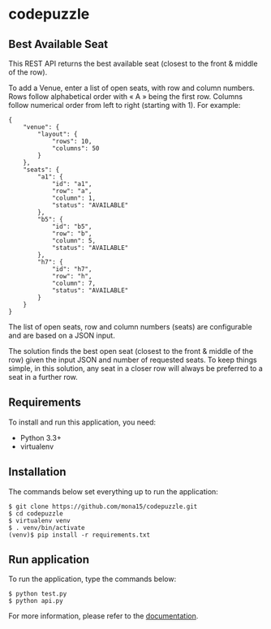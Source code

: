 # codepuzzle
## Best Available Seat
This REST API returns the best available seat (closest to the front & middle of the row).

To add a Venue, enter a list of open seats, with row and column numbers.
Rows follow alphabetical order with « A » being the first row. 
Columns follow numerical order from left to right (starting with 1).
For example:
```
{
    "venue": {
        "layout": {
            "rows": 10,
            "columns": 50
        }
    },
    "seats": {
        "a1": {
            "id": "a1",
            "row": "a",
            "column": 1,
            "status": "AVAILABLE"
        },
        "b5": {
            "id": "b5",
            "row": "b",
            "column": 5,
            "status": "AVAILABLE"
        },
        "h7": {
            "id": "h7",
            "row": "h",
            "column": 7,
            "status": "AVAILABLE"
        }
    }
}
```
The list of open seats, row and column numbers (seats) are configurable and are based on a JSON input.

The solution finds the best open seat (closest to the front & middle of the row) given the input JSON and number of requested seats. 
To keep things simple, in this solution, any seat in a closer row will always be preferred to a seat in a further row.

## Requirements
To install and run this application, you need:
- Python 3.3+
- virtualenv 

## Installation
The commands below set everything up to run the application:
```
$ git clone https://github.com/mona15/codepuzzle.git
$ cd codepuzzle
$ virtualenv venv
$ . venv/bin/activate
(venv)$ pip install -r requirements.txt
```
## Run application
To run the application, type the commands below:
```
$ python test.py
$ python api.py
```
For more information, please refer to the [documentation](docs/documentation.md).

